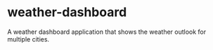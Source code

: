 # weather-dashboard
A weather dashboard application that shows the weather outlook for multiple cities.
